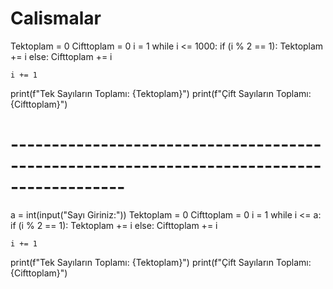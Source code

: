 # Calismalar



Tektoplam = 0
Cifttoplam = 0
i = 1
while i <= 1000:
    if (i % 2 == 1):
        Tektoplam += i
    else:
        Cifttoplam += i

    i += 1

print(f"Tek Sayıların Toplamı: {Tektoplam}")
print(f"Çift Sayıların Toplamı: {Cifttoplam}")

# ------------------------------------------------------------------------------------------

a = int(input("Sayı Giriniz:"))
Tektoplam = 0
Cifttoplam = 0
i = 1
while i <= a:
    if (i % 2 == 1):
        Tektoplam += i
    else:
        Cifttoplam += i

    i += 1

print(f"Tek Sayıların Toplamı: {Tektoplam}")
print(f"Çift Sayıların Toplamı: {Cifttoplam}")

